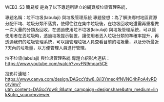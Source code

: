WEB3_S3 簡易版 是為了以下專題所建立的網頁版垃圾管理系統，

專題名稱：垃不垃圾(labulaji) 與垃圾管理系統
專題發想：為了解決鄉村地區資源分配不均、垃圾分類不落實，使得往往在集中垃圾後，在垃圾回收站還需再重複做一次大量的分類及回收，在透過使用垃不垃圾(labulaji) 與垃圾管理系統，可以讓使用者在丟垃圾時，透過垃圾提示裝置，讓使用者丟入垃圾分類的準確率提升，再透過我們的垃圾管理系統，可以讓管理垃圾人員查看目前的垃圾量，以及分析最近7天內的垃圾量，以方便管理人員進行管理。


垃不垃圾(labulaji) 與垃圾管理系統 專題介紹影片連結：https://www.youtube.com/watch?v=vFN9moar5CE

投影片連結：https://www.canva.com/design/DAGccYdw8_8/i3Ymec4fNVNC4hPoA4vRDg/view?utm_content=DAGccYdw8_8&utm_campaign=designshare&utm_medium=link&utm_source=viewer
